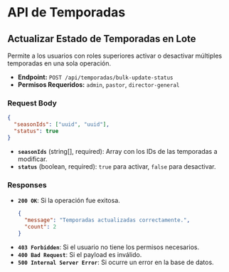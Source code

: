 # API de Temporadas

## Actualizar Estado de Temporadas en Lote

Permite a los usuarios con roles superiores activar o desactivar múltiples temporadas en una sola operación.

- **Endpoint:** `POST /api/temporadas/bulk-update-status`
- **Permisos Requeridos:** `admin`, `pastor`, `director-general`

### Request Body

```json
{
  "seasonIds": ["uuid", "uuid"],
  "status": true
}
```

- **`seasonIds`** (string[], required): Array con los IDs de las temporadas a modificar.
- **`status`** (boolean, required): `true` para activar, `false` para desactivar.

### Responses

- **`200 OK`**: Si la operación fue exitosa.
  ```json
  {
    "message": "Temporadas actualizadas correctamente.",
    "count": 2
  }
  ```
- **`403 Forbidden`**: Si el usuario no tiene los permisos necesarios.
- **`400 Bad Request`**: Si el payload es inválido.
- **`500 Internal Server Error`**: Si ocurre un error en la base de datos.
